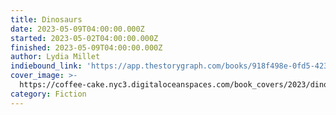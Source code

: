 ```yaml
---
title: Dinosaurs
date: 2023-05-09T04:00:00.000Z
started: 2023-05-02T04:00:00.000Z
finished: 2023-05-09T04:00:00.000Z
author: Lydia Millet
indiebound_link: 'https://app.thestorygraph.com/books/918f498e-0fd5-4231-8942-9e200fec5d60'
cover_image: >-
  https://coffee-cake.nyc3.digitaloceanspaces.com/book_covers/2023/dinosaurs.jpeg
category: Fiction
---
```


